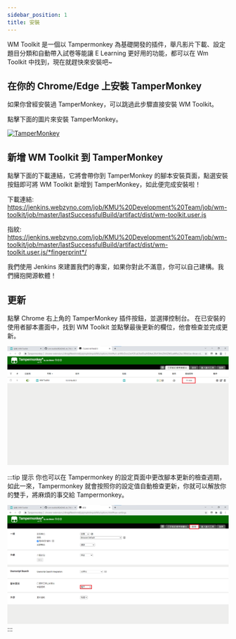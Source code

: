 ```yaml
---
sidebar_position: 1
title: 安裝
---
```


WM Toolkit 是一個以 Tampermonkey 為基礎開發的插件，舉凡影片下載、設定題目分類和自動帶入試卷等能讓 E Learning 更好用的功能，都可以在 Wm Toolkit 中找到，現在就趕快來安裝吧~

## 在你的 Chrome/Edge 上安裝 TamperMonkey

如果你曾經安裝過 TamperMonkey，可以跳過此步驟直接安裝 WM Toolkit。

點擊下面的圖片來安裝 TamperMonkey。

[![TamperMonkey](https://storage.googleapis.com/chrome-gcs-uploader.appspot.com/image/WlD8wC6g8khYWPJUsQceQkhXSlv1/mPGKYBIR2uCP0ApchDXE.png)](https://chrome.google.com/webstore/detail/tampermonkey/dhdgffkkebhmkfjojejmpbldmpobfkfo)

## 新增 WM Toolkit 到 TamperMonkey

點擊下面的下載連結，它將會帶你到 TamperMonkey 的腳本安裝頁面，點選安裝按鈕即可將 WM Toolkit 新增到 TamperMonkey，如此便完成安裝啦！

下載連結: https://jenkins.webzyno.com/job/KMU%20Development%20Team/job/wm-toolkit/job/master/lastSuccessfulBuild/artifact/dist/wm-toolkit.user.js

指紋: https://jenkins.webzyno.com/job/KMU%20Development%20Team/job/wm-toolkit/job/master/lastSuccessfulBuild/artifact/dist/wm-toolkit.user.js/*fingerprint*/

我們使用 Jenkins 來建置我們的專案，如果你對此不滿意，你可以自己建構。我們擁抱開源軟體！

## 更新

點擊 Chrome 右上角的 TamperMonkey 插件按鈕，並選擇控制台。
在已安裝的使用者腳本畫面中，找到 WM Toolkit 並點擊最後更新的欄位，他會檢查並完成更新。

![Update Script](../assets/update-script.png)

:::tip 提示
你也可以在 Tampermonkey 的設定頁面中更改腳本更新的檢查週期，如此一來，Tampermonkey 就會按照你的設定值自動檢查更新，你就可以解放你的雙手，將麻煩的事交給 Tampermonkey。

![Update Interval](../assets/update-interval.png)
:::
